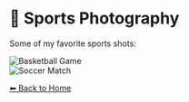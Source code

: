# 🏀 Sports Photography  

Some of my favorite sports shots:  

![Basketball Game](images/sports/basketball.jpg)  
![Soccer Match](images/sports/soccer.jpg)  

[⬅ Back to Home](index.md)
